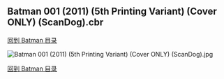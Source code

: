 ## Batman 001 (2011) (5th Printing Variant) (Cover ONLY) (ScanDog).cbr


[回到 Batman 目录](https://github.com/alicewish/markdown/blob/master/series/Batman.md)


![Batman 001 (2011) (5th Printing Variant) (Cover ONLY) (ScanDog).jpg](https://wx1.sinaimg.cn/large/6a9fdecagy1fq32n9l45jj20zk1imqss.jpg)

[回到 Batman 目录](https://github.com/alicewish/markdown/blob/master/series/Batman.md)

